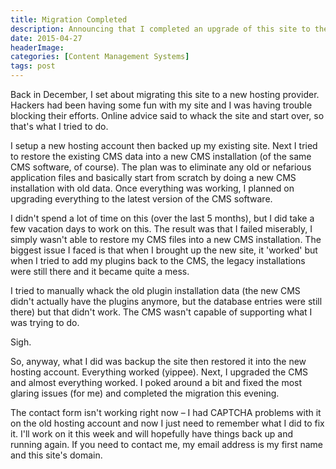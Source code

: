 ```yaml
---
title: Migration Completed
description: Announcing that I completed an upgrade of this site to the latest version of Joomla!
date: 2015-04-27
headerImage: 
categories: [Content Management Systems]
tags: post
---
```


Back in December, I set about migrating this site to a new hosting provider. Hackers had been having some fun with my site and I was having trouble blocking their efforts. Online advice said to whack the site and start over, so that's what I tried to do.

I setup a new hosting account then backed up my existing site. Next I tried to restore the existing CMS data into a new CMS installation (of the same CMS software, of course). The plan was to eliminate any old or nefarious application files and basically start from scratch by doing a new CMS installation with old data. Once everything was working, I planned on upgrading everything to the latest version of the CMS software.

I didn't spend a lot of time on this (over the last 5 months), but I did take a few vacation days to work on this. The result was that I failed miserably, I simply wasn't able to restore my CMS files into a new CMS installation. The biggest issue I faced is that when I brought up the new site, it 'worked' but when I tried to add my plugins back to the CMS, the legacy installations were still there and it became quite a mess.

I tried to manually whack the old plugin installation data (the new CMS didn't actually have the plugins anymore, but the database entries were still there) but that didn't work. The CMS wasn't capable of supporting what I was trying to do.

Sigh.

So, anyway, what I did was backup the site then restored it into the new hosting account. Everything worked (yippee). Next, I upgraded the CMS and almost everything worked. I poked around a bit and fixed the most glaring issues (for me) and completed the migration this evening.

The contact form isn't working right now – I had CAPTCHA problems with it on the old hosting account and now I just need to remember what I did to fix it. I'll work on it this week and will hopefully have things back up and running again. If you need to contact me, my email address is my first name and this site's domain.